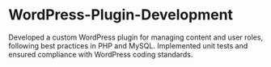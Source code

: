 # WordPress-Plugin-Development
Developed a custom WordPress plugin for managing content and user roles, following best practices in PHP and MySQL.
Implemented unit tests and ensured compliance with WordPress coding standards.
